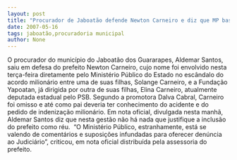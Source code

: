 ```yaml
---
layout: post
title: "Procurador de Jaboatão defende Newton Carneiro e diz que MP baseia-se em suposições infundadas"
date: 2007-05-16
tags: jaboatão,procuradoria municipal
author: None
---
```

O procurador do munic&iacute;pio do Jaboat&atilde;o dos Guararapes, Aldemar Santos, saiu em defesa do prefeito Newton Carneiro, cujo nome foi envolvido nesta ter&ccedil;a-feira diretamente&nbsp;pelo Minist&eacute;rio P&uacute;blico do Estado no esc&acirc;ndalo do acordo milion&aacute;rio entre uma de suas filhas, Solange Carneiro, e a Funda&ccedil;&atilde;o Yapoatan, j&aacute; dirigida por outra de suas filhas, Elina Carneiro, atualmente deputada estadual pelo PSB.
Segundo a promotora Dalva Cabral, Carneiro foi omisso e at&eacute; como pai deveria ter conhecimento do acidente e do pedido de indeniza&ccedil;&atilde;o milion&aacute;rio.
Em nota oficial, divulgada nesta manh&atilde;, Aldemar&nbsp;Santos diz que nesta gest&atilde;o n&atilde;o h&aacute; nada que justifique a inclus&atilde;o do prefeito como r&eacute;u.&nbsp; 
&ldquo;O Minist&eacute;rio P&uacute;blico, estranhamente, est&aacute; se valendo de coment&aacute;rios e suposi&ccedil;&otilde;es infundadas para oferecer den&uacute;ncia ao Judici&aacute;rio&rdquo;, criticou, em nota oficial distribu&iacute;da pela assessoria do prefeito. 
